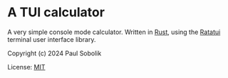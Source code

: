 # A TUI calculator

A very simple console mode calculator. Written in [Rust][rust], using the [Ratatui][ratatui] terminal user interface library.

Copyright (c) 2024 Paul Sobolik

License: [MIT][license]

[rust]: https://www.rust-lang.org/
[ratatui]: https://ratatui.rs/
[license]: LICENSE
